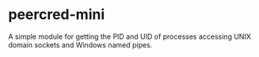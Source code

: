 # peercred-mini
A simple module for getting the PID and UID of processes accessing UNIX domain sockets and Windows named pipes.
